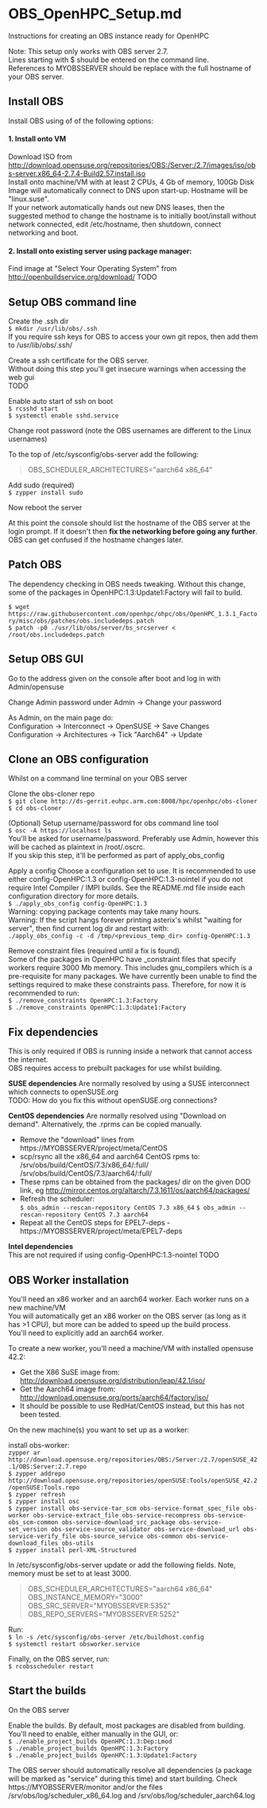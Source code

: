 # OBS_OpenHPC_Setup.md
Instructions for creating an OBS instance ready for OpenHPC

Note: This setup only works with OBS server 2.7.  
Lines starting with $ should be entered on the command line.  
References to MYOBSSERVER should be replace with the full hostname of your OBS server.

## Install OBS

Install OBS using of of the following options:

#### 1. Install onto VM
Download ISO from http://download.opensuse.org/repositories/OBS:/Server:/2.7/images/iso/obs-server.x86_64-2.7.4-Build2.57.install.iso  
Install onto machine/VM with at least 2 CPUs, 4 Gb of memory, 100Gb Disk  
Image will automatically connect to DNS upon start-up. Hostname will be "linux.suse".  
If your network automatically hands out new DNS leases, then the suggested method to change the hostname is to initially boot/install without network connected, edit /etc/hostname, then shutdown, connect networking and boot.

#### 2. Install onto existing server using package manager:
Find image at "Select Your Operating System" from http://openbuildservice.org/download/
TODO  


## Setup OBS command line

Create the .ssh dir  
``$ mkdir /usr/lib/obs/.ssh``  
If you require ssh keys for OBS to access your own git repos, then add them to /usr/lib/obs/.ssh/

Create a ssh certificate for the OBS server.  
Without doing this step you'll get insecure warnings when accessing the web gui  
TODO  

Enable auto start of ssh on boot  
``$ rcsshd start``  
``$ systemctl enable sshd.service``

Change root password (note the OBS usernames are different to the Linux usernames)

To the top of /etc/sysconfig/obs-server add the following:  
> OBS_SCHEDULER_ARCHITECTURES="aarch64 x86_64"

Add sudo (required)  
``$ zypper install sudo``

Now reboot the server

At this point the console should list the hostname of the OBS server at the login prompt. If it doesn't then **fix the networking before going any further**. OBS can get confused if the hostname changes later.

## Patch OBS

The dependency checking in OBS needs tweaking. Without this change, some of the packages in OpenHPC:1.3:Update1:Factory will fail to build.

``$ wget https://raw.githubusercontent.com/openhpc/ohpc/obs/OpenHPC_1.3.1_Factory/misc/obs/patches/obs.includedeps.patch``  
``$ patch -p0 ./usr/lib/obs/server/bs_srcserver < /root/obs.includedeps.patch``


## Setup OBS GUI
Go to the address given on the console after boot and log in with Admin/opensuse

Change Admin password under Admin -> Change your password

As Admin, on the main page do:  
Configuration -> Interconnect -> OpenSUSE -> Save Changes  
Configuration -> Architectures -> Tick "Aarch64" -> Update

## Clone an OBS configuration
Whilst on a command line terminal on your OBS server

Clone the obs-cloner repo  
``$ git clone http://ds-gerrit.euhpc.arm.com:8008/hpc/openhpc/obs-cloner``  
``$ cd obs-cloner``

(Optional) Setup username/password for obs command line tool  
``$ osc -A https://localhost ls``  
You'll be asked for username/password. Preferably use Admin, however this will be cached as plaintext in /root/.oscrc.  
If you skip this step, it'll be performed as part of apply_obs_config

Apply a config
Choose a configuration set to use. It is recommended to use either config-OpenHPC:1.3 or config-OpenHPC:1.3-nointel if you do not require Intel Compiler / IMPI builds. See the README.md file inside each configuration directory for more details.  
``$ ./apply_obs_config config-OpenHPC:1.3``  
Warning: copying package contents may take many hours.  
Warning: If the script hangs forever printing asterix's whilst "waiting for server", then find current log dir and restart with:  
``./apply_obs_config -c -d /tmp/<previous_temp_dir> config-OpenHPC:1.3``

Remove constraint files (required until a fix is found).  
Some of the packages in OpenHPC have \_constraint files that specify workers require 3000 Mb memory. This includes gnu_compilers which is a pre-requisite for many packages. We have currently been unable to find the settings required to make these constraints pass. Therefore, for now it is recommended to run:  
``$ ./remove_constraints OpenHPC:1.3:Factory``  
``$ ./remove_constraints OpenHPC:1.3:Update1:Factory``


## Fix dependencies 
This is only required if OBS is running inside a network that cannot access the internet.  
OBS requires access to prebuilt packages for use whilst building. 

**SUSE dependencies**
Are normally resolved by using a SUSE interconnect which connects to openSUSE.org  
TODO: How do you fix this without openSUSE.org connections?
 
**CentOS dependencies**
Are normally resolved using "Download on demand". Alternatively, the .rprms can be copied manually.  
* Remove the "download" lines from https://MYOBSSERVER/project/meta/CentOS  
* scp/rsync all the x86_64 and aarch64 CentOS rpms to:  
/srv/obs/build/CentOS/7.3/x86_64/:full/  
/srv/obs/build/CentOS/7.3/aarch64/:full/  
* These rpms can be obtained from the packages/ dir on the given DOD link, eg http://mirror.centos.org/altarch/7.3.1611/os/aarch64/packages/
* Refresh the scheduler:  
``$ obs_admin --rescan-repository CentOS 7.3 x86_64``
``$ obs_admin --rescan-repository CentOS 7.3 aarch64``
* Repeat all the CentOS steps for EPEL7-deps - https://MYOBSSERVER/project/meta/EPEL7-deps

**Intel dependencies**  
This are not required if using config-OpenHPC:1.3-nointel
TODO


## OBS Worker installation

You'll need an x86 worker and an aarch64 worker. Each worker runs on a new machine/VM  
You will automatically get an x86 worker on the OBS server (as long as it has >1 CPU), but more can be added to speed up the build process.  
You'll need to explicitly add an aarch64 worker.  

To create a new worker, you'll need a machine/VM with installed opensuse 42.2:  
* Get the X86 SuSE image from: http://download.opensuse.org/distribution/leap/42.1/iso/  
* Get the Aarch64 image from: http://download.opensuse.org/ports/aarch64/factory/iso/  
* It should be possible to use RedHat/CentOS instead, but this has not been tested.  

On the new machine(s) you want to set up as a worker:

install obs-worker:  
``zypper ar http://download.opensuse.org/repositories/OBS:/Server:/2.7/openSUSE_42.1/OBS:Server:2.7.repo``  
``$ zypper addrepo http://download.opensuse.org/repositories/openSUSE:Tools/openSUSE_42.2/openSUSE:Tools.repo``    
``$ zypper refresh``  
``$ zypper install osc``  
``$ zypper install obs-service-tar_scm obs-service-format_spec_file obs-worker obs-service-extract_file obs-service-recompress obs-service-obs_scm-common obs-service-download_src_package obs-service-set_version obs-service-source_validator obs-service-download_url obs-service-verify_file obs-source_service obs-common obs-service-download_files obs-utils``  
``$ zypper install perl-XML-Structured``  

In /etc/sysconfig/obs-server update or add the following fields. Note, memory must be set to at least 3000.
> OBS_SCHEDULER_ARCHITECTURES="aarch64 x86_64"  
OBS_INSTANCE_MEMORY="3000"  
OBS_SRC_SERVER="MYOBSSERVER:5352"  
OBS_REPO_SERVERS="MYOBSSERVER:5252"

Run:  
``$ ln -s /etc/sysconfig/obs-server /etc/buildhost.config``  
``$ systemctl restart obsworker.service``

Finally, on the OBS server, run:  
``$ rcobsscheduler restart``


## Start the builds

On the OBS server

Enable the builds. By default, most packages are disabled from building. You'll need to enable, either manually in the GUI, or:  
``$ ./enable_project_builds OpenHPC:1.3:Dep:Lmod``  
``$ ./enable_project_builds OpenHPC:1.3:Factory``  
``$ ./enable_project_builds OpenHPC:1.3:Update1:Factory``  

The OBS server should automatically resolve all dependencies (a package will be marked as "service" during this time) and start building. Check https://MYOBSSERVER/monitor and/or the files /srv/obs/log/scheduler_x86_64.log and /srv/obs/log/scheduler_aarch64.log


